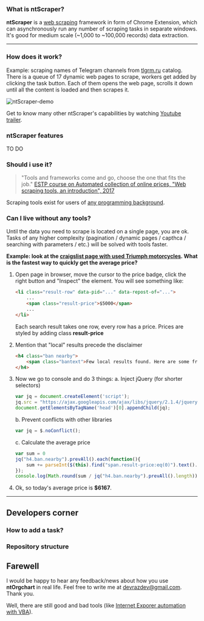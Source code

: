 ### What is ntScraper? ###

**ntScraper** is a [web scraping] framework in form of Chrome Extension, which can asynchronously run any number of scraping tasks in separate windows. It's good for medium scale (~1,000 to ~100,000 records) data extraction.

[web scraping]: <https://en.wikipedia.org/wiki/Web_scraping>

---

### How does it work? ###
Example: scraping names of Telegram channels from [tlgrm.ru] catalog. There is a queue of 17 dynamic web pages to scrape, workers get added by clicking the task button. Each of them opens the web page, scrolls it down until all the content is loaded and then scrapes it. 

[tlgrm.ru]: <https://tlgrm.ru/>

![ntScraper-demo](https://github.com/devrazdev/ntScraper/raw/master/misc/demo.gif)

Get to know many other ntScraper's capabilities by watching [Youtube trailer].

[Youtube trailer]: <https://www.youtube.com/watch?v=z6Zkbmm88Hg>

### ntScraper features ###
TO DO

### Should i use it? ###
> "Tools and frameworks come and go, choose the one that fits the job."
[ESTP course on Automated collection of online prices, "Web scraping tools, an introduction", 2017]

Scraping tools exist for users of [any programming background]. 
 


[any programming background]: <https://github.com/BruceDone/awesome-crawler>
[ESTP course on Automated collection of online prices, "Web scraping tools, an introduction", 2017]: <https://circabc.europa.eu/sd/a/20d545f1-6c94-4077-9c5b-1b2178be13a1/2_Big%20Data%20Sources%20part3-Day%201-B%20Tools.pptx>

### Can I live without any tools? ###
Until the data you need to scrape is located on a single page, you are ok. Tasks of any higher complexity (pagination / dynamic pages / capthca / searching with parameters / etc.) will be  solved with tools faster.

**Example: look at the [craigslist page with used Triumph motorcycles]. What is the fastest way to quickly get the average price?**

1. Open page in browser, move the cursor to the price badge, click the right button and "Inspect" the element. You will see something like:
    ```html
    <li class="result-row" data-pid="..." data-repost-of="...">
        ...
        <span class="result-price">$5000</span>
        ...
    </li>
    ```
    Each search result takes one row, every row has a price. Prices are styled by adding class **result-price**

2. Mention that "local" results precede the disclaimer
    ```html
    <h4 class="ban nearby">
        <span class="bantext">Few local results found. Here are some from nearby areas. Checking 'include nearby areas' will expand your search.</span>
    </h4>
    ```
3. Now we go to console and do 3 things:
    a. Inject jQuery (for shorter selectors)
    ```javascript
	var jq = document.createElement('script');
	jq.src = "https://ajax.googleapis.com/ajax/libs/jquery/2.1.4/jquery.min.js";
	document.getElementsByTagName('head')[0].appendChild(jq);
    ```
    b. Prevent conflicts with other libraries
    ```javascript
    var jq = $.noConflict();
    ```
    c. Calculate the average price
    ```javascript
    var sum = 0
    jq("h4.ban.nearby").prevAll().each(function(){
    	sum += parseInt($(this).find("span.result-price:eq(0)").text().replace("$","")); 
    });
    console.log(Math.round(sum / jq("h4.ban.nearby").prevAll().length));
    ```
4. Ok, so today's average price is **$6167**. 

[craigslist page with used Triumph motorcycles]: <https://sfbay.craigslist.org/search/mca?query=triumph&sort=rel&srchType=T&hasPic=1&condition=30&condition=40>

---

## Developers corner ##

### How to add a task? ###
<TO DO>

### Repository structure ###
<TO DO>

## Farewell ##
I would be happy to hear any feedback/news about how you use **ntOrgchart** in real life. Feel free to write me at devrazdev@gmail.com. Thank you.

Well, there are still good and bad tools (like [Internet Exporer automation with VBA]).

[Internet Exporer automation with VBA]: <Automating the Internet Explorer Web Browser (Entering Text and Clicking Button)>
